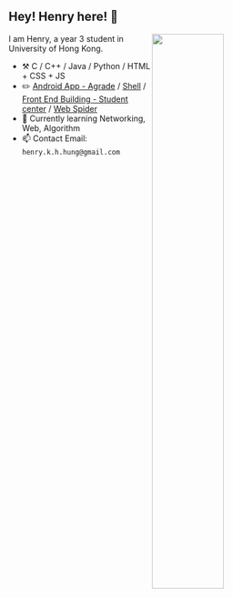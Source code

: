 

## Hey! Henry here! :wave:

[<img align="right" width="50%" src="https://github-readme-stats.vercel.app/api?username=Henryyy-Hung&theme=nord">](https://github.com/Henryyy-Hung)

I am Henry, a year 3 student in University of Hong Kong.

- :hammer_and_pick: C / C++ / Java / Python / HTML + CSS + JS
- :pencil2: [Android App - Agrade](https://github.com/Henryyy-Hung/HKU-COMP3330-AGrade) / [Shell](https://github.com/Henryyy-Hung/HKU-COMP3230-Shell) / [Front End Building - Student center](https://github.com/Henryyy-Hung/HKU-COMP3278-StudentCenter) / [Web Spider](https://github.com/Henryyy-Hung/Web-Crawler-of-Chinese-Fiction)
- :seedling: Currently learning Networking, Web, Algorithm
- 📫 Contact Email: `henry.k.h.hung@gmail.com`
<br>





<!--

---

[<img align="right" width="50%" src="https://github-readme-stats.vercel.app/api/top-langs/?username=Henryyy-Hung&layout=compact&theme=transparent">](https://github.com/Henryyy-Hung/github-readme-stats)

![](https://github-readme-stats.vercel.app/api?username=Henryyy-Hung&theme=tokyonight)

**Henryyy-Hung/Henryyy-Hung** is a ✨ _special_ ✨ repository because its `README.md` (this file) appears on your GitHub profile.

Here are some ideas to get you started:

- 🔭 I’m currently working on ...
- 🌱 I’m currently learning ...
- 👯 I’m looking to collaborate on ...
- 🤔 I’m looking for help with ...
- 💬 Ask me about ...
- 📫 How to reach me: ...
- 😄 Pronouns: ...
- ⚡ Fun fact: ...
-->
